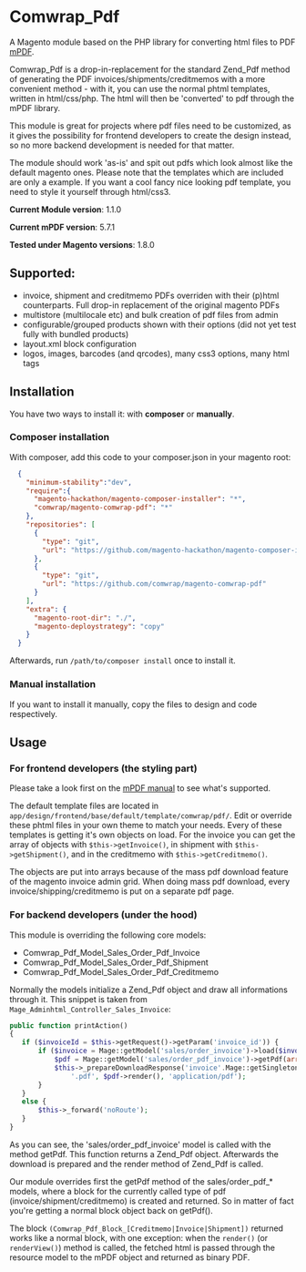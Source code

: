 Comwrap_Pdf
===========

A Magento module based on the PHP library for converting html files to PDF [mPDF](http://www.mpdf1.com/mpdf/index.php).

Comwrap_Pdf is a drop-in-replacement for the standard Zend_Pdf method of generating the PDF invoices/shipments/creditmemos with a more convenient method - with it, you can use the normal phtml templates, written in html/css/php. The html will then be 'converted' to pdf through the mPDF library.

This module is great for projects where pdf files need to be customized, as it gives the possibility for frontend developers to create the design instead, so no more backend development is needed for that matter.


The module should work 'as-is' and spit out pdfs which look almost like the default magento ones. Please note that the templates which are included are only a example. If you want a cool fancy nice looking pdf template, you need to style it yourself through html/css3.

**Current Module version**: 1.1.0

**Current mPDF version**: 5.7.1

**Tested under Magento versions**: 1.8.0


## Supported:
  * invoice, shipment and creditmemo PDFs overriden with their (p)html counterparts. Full drop-in replacement of the original magento PDFs
  * multistore (multilocale etc) and bulk creation of pdf files from admin
  * configurable/grouped products shown with their options (did not yet test fully with bundled products)
  * layout.xml block configuration
  * logos, images, barcodes (and qrcodes), many css3 options, many html tags


## Installation

You have two ways to install it: with **composer** or **manually**.

### Composer installation

With composer, add this code to your composer.json in your magento root:

```json
  {
    "minimum-stability":"dev",
    "require":{
      "magento-hackathon/magento-composer-installer": "*",
      "comwrap/magento-comwrap-pdf": "*"
    },
    "repositories": [
      {
        "type": "git",
        "url": "https://github.com/magento-hackathon/magento-composer-installer"
      },
      {
        "type": "git",
        "url": "https://github.com/comwrap/magento-comwrap-pdf"
      }
    ],
    "extra": {
      "magento-root-dir": "./",
      "magento-deploystrategy": "copy"
    }
  }
```
Afterwards, run ``/path/to/composer install`` once to install it.

### Manual installation

If you want to install it manually, copy the files to design and code respectively.

## Usage

### For frontend developers (the styling part)

Please take a look first on the [mPDF manual](http://mpdf1.com/manual/index.php) to see what's supported.

The default template files are located in ``app/design/frontend/base/default/template/comwrap/pdf/``. Edit or override these phtml files in your own theme to match your needs. Every of these templates is getting it's own objects on load. For the invoice you can get the array of objects with ``$this->getInvoice()``, in shipment with ``$this->getShipment()``, and in the creditmemo with ``$this->getCreditmemo()``.

The objects are put into arrays because of the mass pdf download feature of the magento invoice admin grid. When doing mass pdf download, every invoice/shipping/creditmemo is put on a separate pdf page.


### For backend developers (under the hood)

This module is overriding the following core models:

* Comwrap_Pdf_Model_Sales_Order_Pdf_Invoice
* Comwrap_Pdf_Model_Sales_Order_Pdf_Shipment
* Comwrap_Pdf_Model_Sales_Order_Pdf_Creditmemo


Normally the models initialize a Zend_Pdf object and draw all informations through it. This snippet is taken from ``Mage_Adminhtml_Controller_Sales_Invoice``:
```php
public function printAction()
{
   if ($invoiceId = $this->getRequest()->getParam('invoice_id')) {
       if ($invoice = Mage::getModel('sales/order_invoice')->load($invoiceId)) {
           $pdf = Mage::getModel('sales/order_pdf_invoice')->getPdf(array($invoice));
           $this->_prepareDownloadResponse('invoice'.Mage::getSingleton('core/date')->date('Y-m-d_H-i-s').
               '.pdf', $pdf->render(), 'application/pdf');
       }
   }
   else {
       $this->_forward('noRoute');
   }
}
```

As you can see, the 'sales/order_pdf_invoice' model is called with the method getPdf. This function returns a Zend_Pdf object. Afterwards the download is prepared and the render method of Zend_Pdf is called.

Our module overrides first the getPdf method of the sales/order_pdf_* models, where a block for the currently called type of pdf (invoice/shipment/creditmemo) is created and returned. So in matter of fact you're getting a normal block object back on getPdf().

The block ``(Comwrap_Pdf_Block_[Creditmemo|Invoice|Shipment])`` returned works like a normal block, with one exception: when the ``render()`` (or ``renderView()``) method is called, the fetched html is passed through the resource model to the mPDF object and returned as binary PDF.



